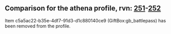 ## Comparison for the athena profile, rvn: [251](https://github.com/PRO100KatYT/FortniteProfileRevisions/tree/main/profiles/athena/251%20athena.json)-[252](https://github.com/PRO100KatYT/FortniteProfileRevisions/tree/main/profiles/athena/252%20athena.json)

Item c5a5ac22-b35e-4df7-91d3-d1c880140ce9 (GiftBox:gb_battlepass) has been removed from the profile.
<br><br>
